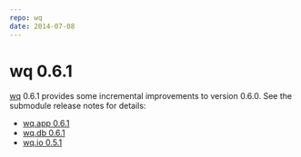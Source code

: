 ```yaml
---
repo: wq
date: 2014-07-08
---
```


# wq 0.6.1

[wq](http://wq.io) 0.6.1 provides some incremental improvements to version 0.6.0.  See the submodule release notes for details:
- [wq.app 0.6.1](./wq.app-0.6.1.md)
- [wq.db 0.6.1](./wq.db-0.6.1.md)
- [wq.io 0.5.1](./itertable-0.5.1.md)
